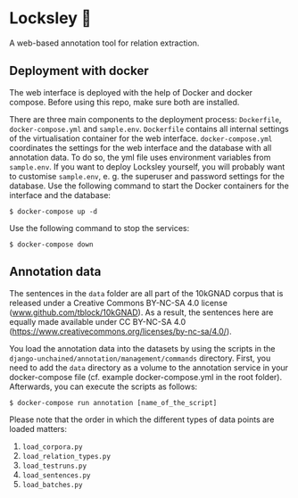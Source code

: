# Locksley :bow_and_arrow:
A web-based annotation tool for relation extraction.

## Deployment with docker
The web interface is deployed with the help of Docker and docker compose. Before using this repo, make sure both are installed.

There are three main components to the deployment process: `Dockerfile`, `docker-compose.yml` and `sample.env`.
`Dockerfile` contains all internal settings of the virtualisation container for the web interface.
`docker-compose.yml` coordinates the settings for the web interface and the database with all annotation data.
To do so, the yml file uses environment variables from `sample.env`. If you want to deploy Locksley yourself, you will probably want to customise `sample.env`, e. g. the superuser and password settings for the database.
Use the following command to start the Docker containers for the interface and the database:
```
$ docker-compose up -d
```
Use the following command to stop the services:
```
$ docker-compose down
```

## Annotation data
The sentences in the `data` folder are all part of the 10kGNAD corpus that is released under a Creative Commons BY-NC-SA 4.0 license (www.github.com/tblock/10kGNAD). As a result, the sentences here are equally made available under CC BY-NC-SA 4.0 (https://www.creativecommons.org/licenses/by-nc-sa/4.0/). 

You load the annotation data into the datasets by using the scripts in the `django-unchained/annotation/management/commands` directory.
First, you need to add the `data` directory as a volume to the annotation service in your docker-compose file (cf. example docker-compose.yml in the root folder).
Afterwards, you can execute the scripts as follows:
```
$ docker-compose run annotation [name_of_the_script]
```

Please note that the order in which the different types of data points are loaded matters:
1. `load_corpora.py`
2. `load_relation_types.py`
3. `load_testruns.py`
4. `load_sentences.py`
5. `load_batches.py`
